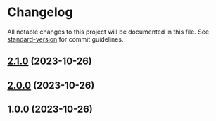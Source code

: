 # Changelog

All notable changes to this project will be documented in this file. See [standard-version](https://github.com/conventional-changelog/standard-version) for commit guidelines.

## [2.1.0](https://github.com/donglq-2639/todo-vue/compare/v2.0.0...v2.1.0) (2023-10-26)

## [2.0.0](https://github.com/donglq-2639/todo-vue/compare/v1.0.0...v2.0.0) (2023-10-26)

## 1.0.0 (2023-10-26)
